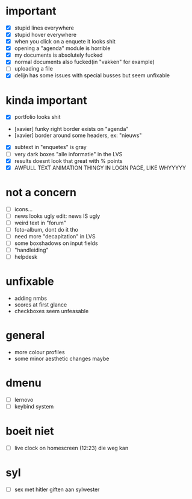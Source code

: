 # important
- [x] stupid lines everywhere
- [x] stupid hover everywhere
- [x] when you click on a enquete it looks shit
- [x] opening a "agenda" module is horrible
- [x] my documents is absolutely fucked 
- [x] normal documents also fucked(in "vakken" for example)
- [ ] uploading a file
- [x] delijn has some issues with special busses but seem unfixable 

# kinda important
- [x] portfolio looks shit
- [xavier] funky right border exists on "agenda"
- [xavier] border around some headers, ex: "nieuws"
- [x] subtext in "enquetes" is gray
- [ ] very dark boxes "alle informatie" in the LVS
- [x] results doesnt look that great with % points
- [x] AWFULL TEXT ANIMATION THINGY IN LOGIN PAGE, LIKE WHYYYYY

# not a concern
- [ ] icons...
- [ ] news looks ugly edit: news IS ugly
- [ ] weird text in "forum"
- [ ] foto-album, dont do it tho
- [ ] need more "decapitation" in LVS
- [ ] some boxshadows on input fields
- [ ] "handleiding"
- [ ] helpdesk

# unfixable
- adding nmbs
- scores at first glance
- checkboxes seem unfeasable

# general
- more colour profiles
- some minor aesthetic changes maybe

# dmenu
- [ ] lernovo
- [ ] keybind system
# boeit niet
- [ ] live clock on homescreen (12:23) die weg kan





































# syl
- [ ] sex met hitler giften aan sylwester
